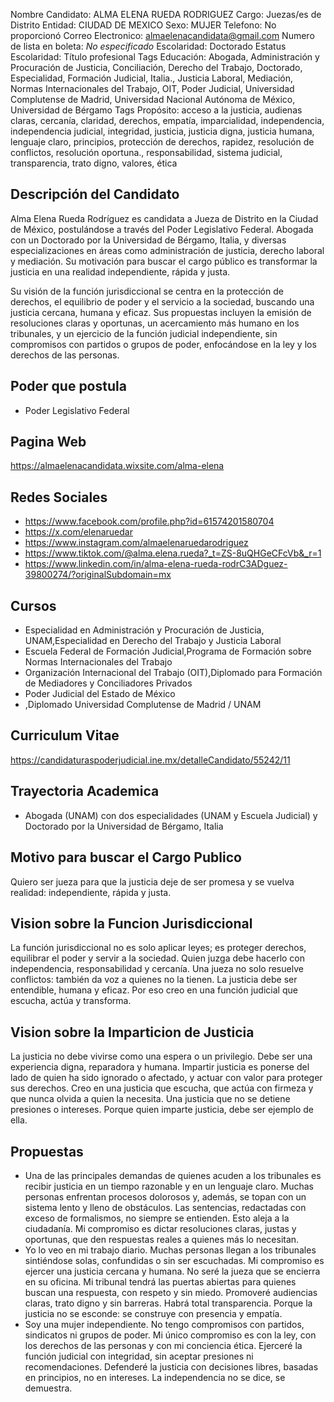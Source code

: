 Nombre Candidato: ALMA ELENA RUEDA RODRIGUEZ
Cargo: Juezas/es de Distrito
Entidad: CIUDAD DE MEXICO
Sexo: MUJER
Telefono: No proporcionó
Correo Electronico: almaelenacandidata@gmail.com
Numero de lista en boleta: *No especificado*
Escolaridad: Doctorado
Estatus Escolaridad: Título profesional
Tags Educación: Abogada, Administración y Procuración de Justicia, Conciliación, Derecho del Trabajo, Doctorado, Especialidad, Formación Judicial, Italia., Justicia Laboral, Mediación, Normas Internacionales del Trabajo, OIT, Poder Judicial, Universidad Complutense de Madrid, Universidad Nacional Autónoma de México, Universidad de Bérgamo
Tags Propósito: acceso a la justicia, audienas claras, cercanía, claridad, derechos, empatía, imparcialidad, independencia, independencia judicial, integridad, justicia, justicia digna, justicia humana, lenguaje claro, principios, protección de derechos, rapidez, resolución de conflictos, resolución oportuna., responsabilidad, sistema judicial, transparencia, trato digno, valores, ética


## Descripción del Candidato 

Alma Elena Rueda Rodríguez es candidata a Jueza de Distrito en la Ciudad de México, postulándose a través del Poder Legislativo Federal. Abogada con un Doctorado por la Universidad de Bérgamo, Italia, y diversas especializaciones en áreas como administración de justicia, derecho laboral y mediación. Su motivación para buscar el cargo público es transformar la justicia en una realidad independiente, rápida y justa.

Su visión de la función jurisdiccional se centra en la protección de derechos, el equilibrio de poder y el servicio a la sociedad, buscando una justicia cercana, humana y eficaz. Sus propuestas incluyen la emisión de resoluciones claras y oportunas, un acercamiento más humano en los tribunales, y un ejercicio de la función judicial independiente, sin compromisos con partidos o grupos de poder, enfocándose en la ley y los derechos de las personas.


## Poder que postula

- Poder Legislativo Federal


## Pagina Web

https://almaelenacandidata.wixsite.com/alma-elena


## Redes Sociales

- https://www.facebook.com/profile.php?id=61574201580704
- https://x.com/elenaruedar
- https://www.instagram.com/almaelenaruedarodriguez
- https://www.tiktok.com/@alma.elena.rueda?_t=ZS-8uQHGeCFcVb&_r=1
- https://www.linkedin.com/in/alma-elena-rueda-rodrC3ADguez-39800274/?originalSubdomain=mx


## Cursos

- Especialidad en Administración y Procuración de Justicia, UNAM,Especialidad en Derecho del Trabajo y Justicia Laboral
- Escuela Federal de Formación Judicial,Programa de Formación sobre Normas Internacionales del Trabajo
- Organización Internacional del Trabajo (OIT),Diplomado para Formación de Mediadores y Conciliadores Privados
- Poder Judicial del Estado de México
- ,Diplomado   Universidad Complutense de Madrid / UNAM


## Curriculum Vitae

https://candidaturaspoderjudicial.ine.mx/detalleCandidato/55242/11


## Trayectoria Academica

- Abogada (UNAM) con dos especialidades (UNAM y Escuela Judicial) y Doctorado por la Universidad de Bérgamo, Italia


## Motivo para buscar el Cargo Publico

Quiero ser jueza para que la justicia deje de ser promesa y se vuelva realidad: independiente, rápida y justa.


## Vision sobre la Funcion Jurisdiccional

La función jurisdiccional no es solo aplicar leyes; es proteger derechos, equilibrar el poder y servir a la sociedad. Quien juzga debe hacerlo con independencia, responsabilidad y cercanía. Una jueza no solo resuelve conflictos: también da voz a quienes no la tienen. La justicia debe ser entendible, humana y eficaz. Por eso creo en una función judicial que escucha, actúa y transforma.


## Vision sobre la Imparticion de Justicia

La justicia no debe vivirse como una espera o un privilegio. Debe ser una experiencia digna, reparadora y humana. Impartir justicia es ponerse del lado de quien ha sido ignorado o afectado, y actuar con valor para proteger sus derechos. Creo en una justicia que escucha, que actúa con firmeza y que nunca olvida a quien la necesita. Una justicia que no se detiene presiones o intereses. Porque quien imparte justicia, debe ser ejemplo de ella.


## Propuestas

- Una de las principales demandas de quienes acuden a los tribunales es recibir justicia en un tiempo razonable y en un lenguaje claro. Muchas personas enfrentan procesos dolorosos y, además, se topan con un sistema lento y lleno de obstáculos. Las sentencias, redactadas con exceso de formalismos, no siempre se entienden. Esto aleja a la ciudadanía. Mi compromiso es dictar resoluciones claras, justas y oportunas, que den respuestas reales a quienes más lo necesitan.
- Yo lo veo en mi trabajo diario. Muchas personas llegan a los tribunales sintiéndose solas, confundidas o sin ser escuchadas. Mi compromiso es ejercer una justicia cercana y humana. No seré la jueza que se encierra en su oficina. Mi tribunal tendrá las puertas abiertas para quienes buscan una respuesta, con respeto y sin miedo. Promoveré audiencias claras, trato digno y sin barreras. Habrá total transparencia. Porque la justicia no se esconde: se construye con presencia y empatía.
- Soy una mujer independiente. No tengo compromisos con partidos, sindicatos ni grupos de poder. Mi único compromiso es con la ley, con los derechos de las personas y con mi conciencia ética. Ejerceré la función judicial con integridad, sin aceptar presiones ni recomendaciones. Defenderé la justicia con decisiones libres, basadas en principios, no en intereses. La independencia no se dice, se demuestra.

